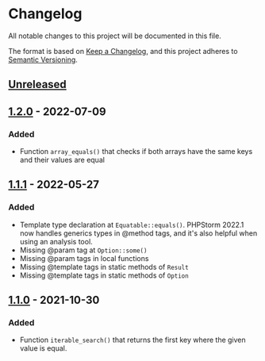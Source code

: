 # Changelog

All notable changes to this project will be documented in this file.

The format is based on [Keep a Changelog](https://keepachangelog.com/en/1.0.0/),
and this project adheres to [Semantic Versioning](https://semver.org/spec/v2.0.0.html).

## [Unreleased]

## [1.2.0] - 2022-07-09

### Added
- Function `array_equals()` that checks if both arrays have the same keys and their values are equal

## [1.1.1] - 2022-05-27

### Added
- Template type declaration at `Equatable::equals()`. PHPStorm 2022.1 now handles generics types in @method tags, and it's also helpful when using an analysis tool.
- Missing @param tag at `Option::some()`
- Missing @param tags in local functions
- Missing @template tags in static methods of `Result`
- Missing @template tags in static methods of `Option`

## [1.1.0] - 2021-10-30

### Added
- Function `iterable_search()` that returns the first key where the given value is equal.

[unreleased]: https://github.com/jungi-php/common/compare/v1.2.0...HEAD
[1.2.0]: https://github.com/jungi-php/common/compare/v1.1.1...v1.2.0
[1.1.1]: https://github.com/jungi-php/common/compare/v1.1.0...v1.1.1
[1.1.0]: https://github.com/jungi-php/common/compare/v1.0.0...v1.1.0
